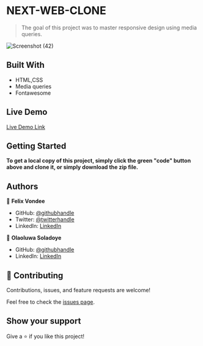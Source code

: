 
# NEXT-WEB-CLONE

> The goal of this project was to master responsive design using media queries.

![Screenshot (42)](https://user-images.githubusercontent.com/55915241/108758273-93f56380-7553-11eb-89ee-38e77553be24.png)

## Built With

- HTML,CSS
- Media queries
- Fontawesome

## Live Demo

[Live Demo Link](https://felix-vondee.github.io/nxtweb/)


## Getting Started

**To get a local copy of this project, simply click the green "code" button above and clone it, or simply download the zip file.**

## Authors

👤 **Felix Vondee**

- GitHub: [@githubhandle](https://github.com/felix-vondee)
- Twitter: [@twitterhandle](https://twitter.com/felix_vondee)
- LinkedIn: [LinkedIn](https://www.linkedin.com/in/felix-vondee-b8a280202/)

👤 **Olaoluwa Soladoye**

- GitHub: [@githubhandle](https://github.com/crappypapa)
- LinkedIn: [LinkedIn](https://www.linkedin.com/in/olaoluwa-soladoye/)

## 🤝 Contributing

Contributions, issues, and feature requests are welcome!

Feel free to check the [issues page](issues/).

## Show your support

Give a ⭐️ if you like this project!
